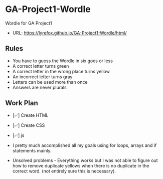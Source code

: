 # GA-Project1-Wordle

Wordle for GA Project1
- URL: https://lyrefox.github.io/GA-Project1-Wordle/html/

## Rules
- You have to guess the Wordle in six goes or less
- A correct letter turns green
- A correct letter in the wrong place turns yellow
- An incorrect letter turns gray
- Letters can be used more than once
- Answers are never plurals

## Work Plan
- [✅] Create HTML
- [✅] Create CSS
- [✅] js

- I pretty much accomplished all my goals using for loops, arrays and if statements mainly. 
- Unsolved problems - Everything works but I was not able to figure out how to remove duplicate yellows when there is no duplicate in the correct word. (not entirely sure this is necessary).